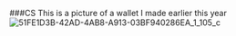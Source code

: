 ###CS
This is a picture of a wallet I made earlier this year
![51FE1D3B-42AD-4AB8-A913-03BF940286EA_1_105_c](https://github.com/RiyadSaid/RiyadSaid/assets/156184703/218ce235-2737-4d01-8eae-4f1f4554e73a)
